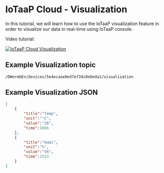 # IoTaaP Cloud - Visualization

In this tutorial, we will learn how to use the IoTaaP visualization feature in order to visualize our data in real-time using IoTaaP console.

Video tutorial:

[![IoTaaP Cloud Visualization](http://img.youtube.com/vi/-MNePV152Zw/0.jpg)](http://www.youtube.com/watch?v=-MNePV152Zw "IoTaaP Cloud Visualization")

## Example Visualization topic

`/DWermbEn/devices/5e4ecaae0ed7ef34c0e0eda1/visualization`

## Example Visualization JSON

``` json
[
    {
        "title":"Temp",
        "unit":"°C",
        "value":"26",
        "time":1666
    },
    {
        "title":"Humi",
        "unit":"%",
        "value":"56",
        "time":1523
    }
]

```